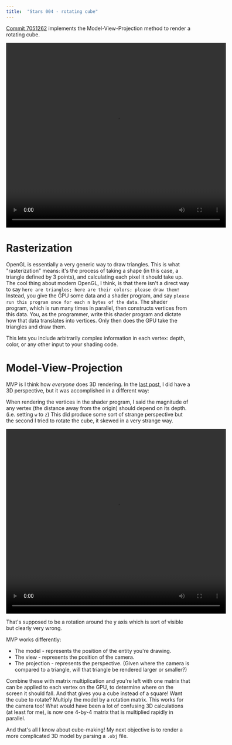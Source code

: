 ```yaml
---
title:  "Stars 004 - rotating cube"
---
```


[Commit 7051262](https://gitlab.com/charlesetc/Stars/tree/7051262a079b50e523421b94e37101ec55a41e33)
implements the Model-View-Projection method to render a rotating cube.

<video width="600" height="504" controls> <source src="/videos/stars-5.ogv" type='video/ogg; codecs="theora, vorbis"'> </video>

# Rasterization

OpenGL is essentially a very generic way to draw triangles.
This is what "rasterization" means: it's the process of taking
a shape (in this case, a triangle defined by 3 points), and
calculating each pixel it should take up. The cool thing about
modern OpenGL, I think, is that there isn't a direct way to say
`here are triangles; here are their colors; please draw them!`
Instead, you give the GPU some data and a shader program, and say 
`please run this program once for each n bytes of the data`.
The shader program, which is run many times in
parallel, then constructs vertices from this data. You, as
the programmer, write this shader program and dictate how
that data translates into vertices.
Only then does the GPU take the triangles and draw them.

This lets you include arbitrarily complex information in each
vertex: depth, color, or any other input to your shading code.

# Model-View-Projection

MVP is I think how *everyone* does 3D rendering.
In the [last post](/stars-game-3.html), I did have a 3D perspective,
but it was accomplished in a different way:

When rendering the vertices in the shader program, I said the
magnitude of any vertex (the distance away from the origin) should
depend on its depth. (i.e. setting `w` to `z`) This did produce some
sort of strange perspective but the second I tried to rotate the
cube, it skewed in a very strange way.

<video width="600" height="504" controls> <source src="/videos/stars-6.ogv" type='video/ogg; codecs="theora, vorbis"'> </video>

That's supposed to be a rotation around the y axis which is sort of visible but clearly very wrong.

MVP works differently:

* The model - represents the position of the entity you're drawing.
* The view - represents the position of the camera.
* The projection - represents the perspective. (Given where the camera is compared to a triangle, will that triangle be rendered larger or smaller?)

Combine these with matrix multiplication and you're left with one matrix that can be applied to each vertex on the GPU, to determine where on the screen it should fall. And that gives you a cube instead of a square! Want the cube to rotate? Multiply the model by a rotation matrix. This works for the camera too! What would have been a lot of confusing 3D calculations (at least for me), is now one 4-by-4 matrix that is multiplied rapidly in parallel.

And that's all I know about cube-making! My next objective is to render a more complicated 3D model by parsing a `.obj` file.
